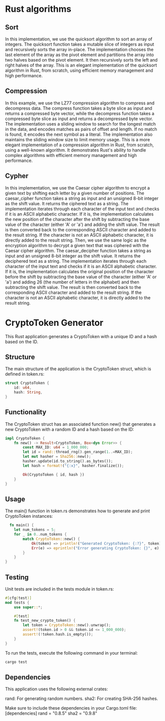 # Rust algorithms

## Sort
In this implementation, we use the quicksort algorithm to sort an array of integers. The quicksort function takes a mutable slice of integers as input and recursively sorts the array in-place.
The implementation chooses the last element of the array as the pivot element and partitions the array into two halves based on the pivot element. It then recursively sorts the left and right halves of the array.
This is an elegant implementation of the quicksort algorithm in Rust, from scratch, using efficient memory management and high performance.

## Compression
In this example, we use the LZ77 compression algorithm to compress and decompress data. The compress function takes a byte slice as input and returns a compressed byte vector, while the decompress function takes a compressed byte slice as input and returns a decompressed byte vector.
The implementation uses a sliding window to search for the longest match in the data, and encodes matches as pairs of offset and length. If no match is found, it encodes the next symbol as a literal. The implementation also maintains the sliding window size to limit memory usage.
This is a more elegant implementation of a compression algorithm in Rust, from scratch, using a well-known algorithm. It demonstrates Rust's ability to handle complex algorithms with efficient memory management and high performance.


## Cypher
In this implementation, we use the Caesar cipher algorithm to encrypt a given text by shifting each letter by a given number of positions. The caesar_cipher function takes a string as input and an unsigned 8-bit integer as the shift value. It returns the ciphered text as a string.
The implementation iterates through each character of the input text and checks if it is an ASCII alphabetic character. If it is, the implementation calculates the new position of the character after the shift by subtracting the base value of the character (either 'A' or 'a') and adding the shift value. The result is then converted back to the corresponding ASCII character and added to the result string. If the character is not an ASCII alphabetic character, it is directly added to the result string.
Then, we use the same logic as the encryption algorithm to decrypt a given text that was ciphered with the Caesar cipher algorithm. The caesar_decipher function takes a string as input and an unsigned 8-bit integer as the shift value. It returns the deciphered text as a string.
The implementation iterates through each character of the input text and checks if it is an ASCII alphabetic character. If it is, the implementation calculates the original position of the character before the shift by subtracting the base value of the character (either 'A' or 'a') and adding 26 (the number of letters in the alphabet) and then subtracting the shift value. The result is then converted back to the corresponding ASCII character and added to the result string. If the character is not an ASCII alphabetic character, it is directly added to the result string.

# CryptoToken Generator
This Rust application generates a CryptoToken with a unique ID and a hash based on the ID.

## Structure
The main structure of the application is the CryptoToken struct, which is defined in token.rs:
```rust
struct CryptoToken {
    id: u64,
    hash: String,
}
```
## Functionality
The CryptoToken struct has an associated function new() that generates a new CryptoToken with a random ID and a hash based on the ID:
```rust
impl CryptoToken {
    fn new() -> Result<CryptoToken, Box<dyn Error>> {
        const MAX_ID: u64 = 1_000_000;
        let id = rand::thread_rng().gen_range(1..=MAX_ID);
        let mut hasher = Sha256::new();
        hasher.update(id.to_string().as_bytes());
        let hash = format!("{:x}", hasher.finalize());

        Ok(CryptoToken { id, hash })
    }
}
```
  
## Usage
The main() function in token.rs demonstrates how to generate and print CryptoToken instances:
```rust
  fn main() {
    let num_tokens = 5;
    for _ in 0..num_tokens {
        match CryptoToken::new() {
            Ok(token) => println!("Generated CryptoToken: {:?}", token),
            Err(e) => eprintln!("Error generating CryptoToken: {}", e),
        }
    }
}
```
## Testing
Unit tests are included in the tests module in token.rs:
```rust
#[cfg(test)]
mod tests {
    use super::*;

    #[test]
    fn test_new_crypto_token() {
        let token = CryptoToken::new().unwrap();
        assert!(token.id > 0 && token.id <= 1_000_000);
        assert!(!token.hash.is_empty());
    }
}
```
To run the tests, execute the following command in your terminal:
```bash
cargo test
```
## Dependencies
This application uses the following external crates:

rand: For generating random numbers.
sha2: For creating SHA-256 hashes.

Make sure to include these dependencies in your Cargo.toml file:
[dependencies]
rand = "0.8.5"
sha2 = "0.9.8"

